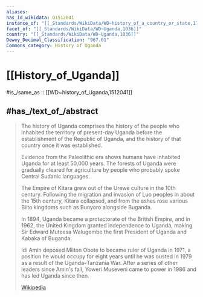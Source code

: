 ```yaml
---
aliases:
has_id_wikidata: Q1512041
instance_of: "[[_Standards/WikiData/WD~history_of_a_country_or_state,17544377]]"
facet_of: "[[_Standards/WikiData/WD~Uganda,1036]]"
country: "[[_Standards/WikiData/WD~Uganda,1036]]"
Dewey_Decimal_Classification: "967.61"
Commons_category: History of Uganda
---
```


# [[History_of_Uganda]] 

#is_/same_as :: [[WD~history_of_Uganda,1512041]] 

## #has_/text_of_/abstract 

> The history of Uganda comprises the history of the people who inhabited the territory of present-day Uganda 
> before the establishment of the Republic of Uganda, and the history of that country once it was established. 
> 
> Evidence from the Paleolithic era shows humans have inhabited Uganda for at least 50,000 years. 
> The forests of Uganda were gradually cleared for agriculture 
> by people who probably spoke Central Sudanic languages. 
> 
> The Empire of Kitara grew out of the Urewe culture in the 10th century. 
> Following the migration and invasion of Luo peoples in about the 15th century, Kitara collapsed, 
> and from the ashes rose various Biito kingdoms such as Bunyoro alongside Buganda.
>
> In 1894, Uganda became a protectorate of the British Empire, 
> and in 1962, the United Kingdom granted independence to Uganda, 
> making Sir Edward Muteesa Walugembe the first President of Uganda and Kabaka of Buganda. 
> 
> Idi Amin deposed Milton Obote to became ruler of Uganda in 1971, 
> a position he would occupy for eight years until he was ousted in 1979 as a result of the Uganda–Tanzania War. 
> After a series of other leaders since Amin's fall, Yoweri Museveni came to power in 1986 and has led Uganda since then.
>
> [Wikipedia](https://en.wikipedia.org/wiki/History%20of%20Uganda) 

